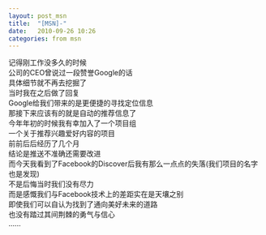 ```yaml
---
layout: post_msn
title:  "[MSN]-"
date:   2010-09-26 10:26
categories: from msn
---
```

记得刚工作没多久的时候  
公司的CEO曾说过一段赞誉Google的话  
具体细节就不再去挖掘了  
当时我在之后做了回复  
Google给我们带来的是更便捷的寻找定位信息  
那接下来应该有的就是自动的推荐信息了  
今年年初的时候我有幸加入了一个项目组  
一个关于推荐兴趣爱好内容的项目  
前前后后经历了几个月  
结论是推送不准确还需要改进  
而今天我看到了Facebook的Discover后我有那么一点点的失落(我们项目的名字也是发现)  
不是后悔当时我们没有尽力  
而是感慨我们与Facebook技术上的差距实在是天壤之别  
即使我们可以自认为找到了通向美好未来的道路  
也没有踏过其间荆棘的勇气与信心  
......